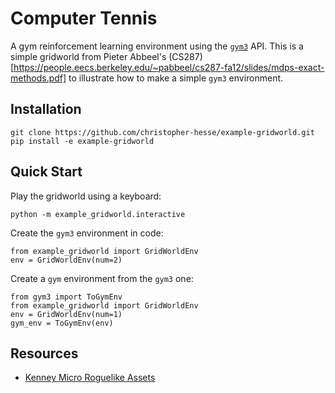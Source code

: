 # Computer Tennis

A gym reinforcement learning environment using the [`gym3`](https://github.com/openai/gym3) API.  This is a simple gridworld from Pieter Abbeel's (CS287)[https://people.eecs.berkeley.edu/~pabbeel/cs287-fa12/slides/mdps-exact-methods.pdf] to illustrate how to make a simple `gym3` environment.

## Installation

```
git clone https://github.com/christopher-hesse/example-gridworld.git
pip install -e example-gridworld
```

## Quick Start

Play the gridworld using a keyboard:

```
python -m example_gridworld.interactive
```

Create the `gym3` environment in code:

```
from example_gridworld import GridWorldEnv
env = GridWorldEnv(num=2)
```

Create a `gym` environment from the `gym3` one:

```
from gym3 import ToGymEnv
from example_gridworld import GridWorldEnv
env = GridWorldEnv(num=1)
gym_env = ToGymEnv(env)
```

## Resources

* [Kenney Micro Roguelike Assets](https://kenney.nl/assets/micro-roguelike)